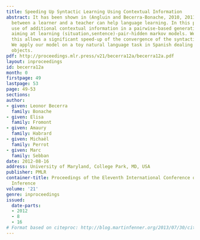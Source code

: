 ```yaml
---
title: Speeding Up Syntactic Learning Using Contextual Information
abstract: It has been shown in (Angluin and Becerra-Bonache, 2010, 2011) that interactions
  between a learner and a teacher can help language learning. In this paper, we make
  use of additional contextual information in a pairwise-based generative approach
  aiming at learning (situation,sentence)-pair-hidden markov models. We show that
  this allows a significant speed-up of the convergence of the syntactic learning.
  We apply our model on a toy natural language task in Spanish dealing with geometric
  objects.
pdf: http://proceedings.mlr.press/v21/becerra12a/becerra12a.pdf
layout: inproceedings
id: becerra12a
month: 0
firstpage: 49
lastpage: 53
page: 49-53
sections: 
author:
- given: Leonor Becerra
  family: Bonache
- given: Elisa
  family: Fromont
- given: Amaury
  family: Habrard
- given: Michaël
  family: Perrot
- given: Marc
  family: Sebban
date: 2012-08-16
address: University of Maryland, College Park, MD, USA
publisher: PMLR
container-title: Proceedings of the Eleventh International Conference on Grammatical
  Inference
volume: '21'
genre: inproceedings
issued:
  date-parts:
  - 2012
  - 8
  - 16
# Format based on citeproc: http://blog.martinfenner.org/2013/07/30/citeproc-yaml-for-bibliographies/
---
```

